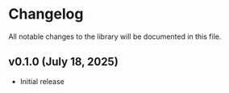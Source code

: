 # Changelog

All notable changes to the library will be documented in this file.

## v0.1.0 (July 18, 2025)

- Initial release
